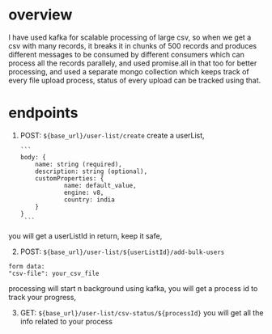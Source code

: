 # overview

I have used kafka for scalable processing of large csv, so when we get a csv with many records, it breaks it in chunks of 500 records and produces different messages to be consumed by different consumers which can process all the records parallely, and used promise.all in that too for better processing, and used a separate mongo collection which keeps track of every file upload process, status of every upload can be tracked using that.

# endpoints

1)  POST: `${base_url}/user-list/create`
 create a userList, 

		```
		body: {
			name: string (required),
			description: string (optional),
			customProperties: {
					name: default_value,
					engine: v8,
					country: india
			}
		}
		 ```


you will get a userListId in return, keep it safe,

2) POST:  `${base_url}/user-list/${userListId}/add-bulk-users`
```
form data: 
"csv-file": your_csv_file
```
processing will start n background using kafka, you will get a process id to track your progress,

3) GET: `${base_url}/user-list/csv-status/${processId}`
you will get all the info related to your process

